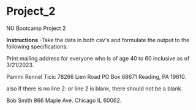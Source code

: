 # Project_2
NU Bootcamp Project 2

**Instructions**
-Take the data in both csv's and formulate the output to the following specifications:

Print mailing address for everyone who is of age 40 to 60 inclusive as of 3/21/2023.

Pammi Rennel Ticic 78266 Lien Road PO Box 68671 Reading, PA 19610.

also if there is no line 2: or line 2 is blank, there should not be a blank.

Bob Smith 866 Maple Ave. Chicago IL 60062.